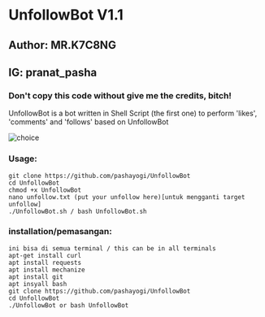 # UnfollowBot V1.1
## Author: MR.K7C8NG
## IG: pranat_pasha
### Don't copy this code without give me the credits, bitch! 
UnfollowBot is a bot written in Shell Script (the first one) to perform 'likes', 'comments' and 'follows' based on UnfollowBot

![choice](https://i.ibb.co/qCVXCfH/Screenshot-2019-06-25-22-58-37.png)

### Usage:
```
git clone https://github.com/pashayogi/UnfollowBot
cd UnfollowBot
chmod +x UnfollowBot
nano unfollow.txt (put your unfollow here)[untuk mengganti target unfollow]
./UnfollowBot.sh / bash UnfollowBot.sh
```

### installation/pemasangan:

```
ini bisa di semua terminal / this can be in all terminals 
apt-get install curl
apt install requests
apt install mechanize
apt install git
apt insyall bash
git clone https://github.com/pashayogi/UnfollowBot
cd UnfollowBot
./UnfollowBot or bash UnfollowBot
```

